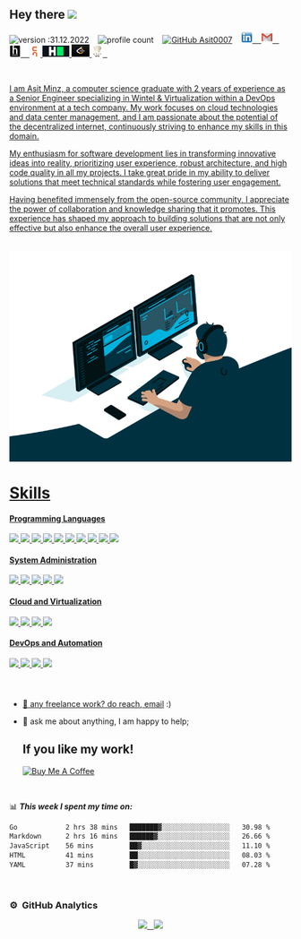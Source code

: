 ## Hey there <img src="https://media.giphy.com/media/hvRJCLFzcasrR4ia7z/giphy.gif" width="25px"> 
![version :31.12.2022](https://img.shields.io/badge/Version-31--12--2022-blue) &nbsp;&nbsp; ![profile count](https://komarev.com/ghpvc/?username=Asit0007&color=red) &nbsp;&nbsp; [![GitHub Asit0007](https://img.shields.io/github/followers/Asit0007?label=follow&style=social)](https://github.com/Asit0007) &nbsp;&nbsp; <a href="https://www.linkedin.com/in/asitminz/"><img height="20" src="./images/linkedin.png"> &nbsp;&nbsp; <a href="mailto:asitminz007@gmail.com"><img height="20" src="./images/Gmail-Logo.png"> &nbsp;&nbsp; <a href="https://www.hackerearth.com/@asitminz0"><img height="20" src="./images/hackerearth.jpeg"> &nbsp;&nbsp; <a href="https://www.codingninjas.com/codestudio/profile/ca349519-04ca-4c61-95f4-94f46de8f928"><img height="19" src="./images/cn.jpeg"> <a href="https://www.hackerrank.com/asitminz007"> <img height="20" src="./images/hr.png"> <a href="https://leetcode.com/asitminz007/"><img height="22" width="32" src="./images/lc.png"> <a href="https://www.codechef.com/users/asitminz"> <img height="20" src="./images/cc.png"> &nbsp;




<br/>
  
<p>  
  
I am Asit Minz, a computer science graduate with 2 years of experience as a Senior Engineer specializing in Wintel & Virtualization within a DevOps environment at a tech company. My work focuses on cloud technologies and data center management, and I am passionate about the potential of the decentralized internet, continuously striving to enhance my skills in this domain.

My enthusiasm for software development lies in transforming innovative ideas into reality, prioritizing user experience, robust architecture, and high code quality in all my projects. I take great pride in my ability to deliver solutions that meet technical standards while fostering user engagement.

Having benefited immensely from the open-source community, I appreciate the power of collaboration and knowledge sharing that it promotes. This experience has shaped my approach to building solutions that are not only effective but also enhance the overall user experience.
  
</p>
<br/>

<div style="display: flex; justify-content: flex-end; align-items: center;">
  <img alt="GIF" src="./images/code.gif" style="width: 100%; height: 40%;" />
</div>

# Skills

#### Programming Languages  
<img src="https://img.shields.io/badge/C-00599C?style=for-the-badge&logo=C&logoColor=white">  <img src="https://img.shields.io/badge/C%2B%2B-00599C?style=for-the-badge&logo=C%2B%2B&logoColor=white">  <img src="https://img.shields.io/badge/Python-3776AB?style=for-the-badge&logo=python&logoColor=white">  <img src="https://img.shields.io/badge/Java-e11e21?style=for-the-badge&logo=java&logoColor=white">  <img src="https://img.shields.io/badge/JavaScript-F7DF1E?style=for-the-badge&logo=javascript&logoColor=black">  <img src="https://img.shields.io/badge/HTML5-E34F26?style=for-the-badge&logo=html5&logoColor=white">  <img src="https://img.shields.io/badge/CSS3-1572B6?style=for-the-badge&logo=css3&logoColor=white">  <img src="https://img.shields.io/badge/MySQL-00000F?style=for-the-badge&logo=mysql&logoColor=white">  <img src="https://img.shields.io/badge/Bash-4EAA25?style=for-the-badge&logo=gnu-bash&logoColor=white">  <img src="https://img.shields.io/badge/YAML-00A5E0?style=for-the-badge&logo=yaml&logoColor=white">  

#### System Administration  
<img src="https://img.shields.io/badge/Linux%20Administration-FCC624?style=for-the-badge&logo=linux&logoColor=black">  <img src="https://img.shields.io/badge/Windows%20Server-0078D6?style=for-the-badge&logo=windows&logoColor=white">  <img src="https://img.shields.io/badge/VDI%20Provisioning-0066CC?style=for-the-badge&logo=vmware&logoColor=white">  <img src="https://img.shields.io/badge/Patch%20Management-FF7F50?style=for-the-badge&logo=ubuntu&logoColor=white">  <img src="https://img.shields.io/badge/Backup%20and%20Recovery-FFB800?style=for-the-badge&logo=backblaze&logoColor=white">  

#### Cloud and Virtualization  
<img src="https://img.shields.io/badge/Azure-0089D6?style=for-the-badge&logo=azure&logoColor=white">  <img src="https://img.shields.io/badge/VMware%20Horizon-3E7CBA?style=for-the-badge&logo=vmware&logoColor=white">  <img src="https://img.shields.io/badge/VCenter-0078D6?style=for-the-badge&logo=vmware&logoColor=white">  <img src="https://img.shields.io/badge/SCCM-1E8AC6?style=for-the-badge&logo=microsoft&logoColor=white">  

#### DevOps and Automation  
<img src="https://img.shields.io/badge/Python%20Scripting-3776AB?style=for-the-badge&logo=python&logoColor=white">  <img src="https://img.shields.io/badge/PowerShell-2CA5E0?style=for-the-badge&logo=powershell&logoColor=white">  <img src="https://img.shields.io/badge/GitHub-181717?style=for-the-badge&logo=github&logoColor=white">  <img src="https://img.shields.io/badge/ITIL-3F3F3F?style=for-the-badge&logo=itil&logoColor=white">


<br/>

###

- 💼 any freelance work? do reach, [email](mailto:asitminz007@gmail.com) :)
- 💬 ask me about anything, I am happy to help;
  
  ## If you like my work!
  
  <a href="https://www.buymeacoffee.com/Asit" target="_blank"><img src="https://cdn.buymeacoffee.com/buttons/default-orange.png" alt="Buy Me A Coffee" height="41" width="174"></a>

<br/>

📊 ***This week I spent my time on:***
<!--START_SECTION:waka-->

```txt
Go            2 hrs 38 mins   ███████▓░░░░░░░░░░░░░░░░░   30.98 %
Markdown      2 hrs 16 mins   ██████▓░░░░░░░░░░░░░░░░░░   26.66 %
JavaScript    56 mins         ██▓░░░░░░░░░░░░░░░░░░░░░░   11.10 %
HTML          41 mins         ██░░░░░░░░░░░░░░░░░░░░░░░   08.03 %
YAML          37 mins         █▓░░░░░░░░░░░░░░░░░░░░░░░   07.28 %
```

<!--END_SECTION:waka-->

<br/>
  
### ⚙️ &nbsp;GitHub Analytics
<link rel="stylesheet" type="text/css" href="/styles.css" />
<p class="selector" align="center">
<a href="https://github.com/Asit0007">
  <img height="190em" class="first_image" src="https://github-readme-stats-eight-theta.vercel.app/api?username=Asit0007&show_icons=true&theme=algolia"/> &nbsp; <img height="190em" class="second_image" src="https://github-readme-stats-eight-theta.vercel.app/api/top-langs/?username=Asit0007&layout=compact&langs_count=10&theme=algolia"/>
</a>
</p>
  
<br/>




<!---
Asit0007/Asit0007 is a ✨ special ✨ repository because its `README.md` (this file) appears on your GitHub profile.
You can click the Preview link to take a look at your changes.
--->

